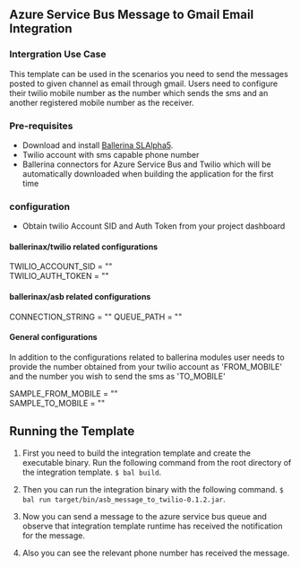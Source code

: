 ## Azure Service Bus Message to Gmail Email Integration

### Intergration Use Case 
This template can be used in the scenarios you need to send the messages posted to given channel as email through gmail. Users need to configure their twilio mobile number as the number which sends the sms and an another registered mobile number as the receiver. 

### Pre-requisites
* Download and install [Ballerina SLAlpha5](https://ballerinalang.org/downloads/).
* Twilio account with sms capable phone number
* Ballerina connectors for Azure Service Bus and Twilio which will be automatically downloaded when building the application for the first time

### configuration
* Obtain twilio Account SID and Auth Token from your project dashboard

#### ballerinax/twilio related configurations  

TWILIO_ACCOUNT_SID = ""  
TWILIO_AUTH_TOKEN = ""  

#### ballerinax/asb related configurations 

CONNECTION_STRING = ""
QUEUE_PATH = ""

#### General configurations
In addition to the configurations related to ballerina modules user needs to provide the number obtained from your twilio account as 'FROM_MOBILE' and the number you wish to send the sms as 'TO_MOBILE'

SAMPLE_FROM_MOBILE = ""  
SAMPLE_TO_MOBILE = ""  

## Running the Template

1. First you need to build the integration template and create the executable binary. Run the following command from the root directory of the integration template. 
`$ bal build`. 

2. Then you can run the integration binary with the following command. 
`$ bal run target/bin/asb_message_to_twilio-0.1.2.jar`. 

3. Now you can send a message to the azure service bus queue and observe that integration template runtime has received 
the notification for the message.

4. Also you can see the relevant phone number has received the message. 
